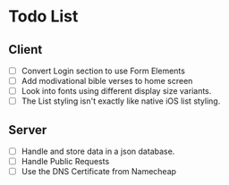# Todo List
## Client
- [ ] Convert Login section to use Form Elements
- [ ] Add modivational bible verses to home screen
- [ ] Look into fonts using different display size variants.
- [ ] The List styling isn't exactly like native iOS list styling.

## Server
- [ ] Handle and store data in a json database.
- [ ] Handle Public Requests
- [ ] Use the DNS Certificate from Namecheap